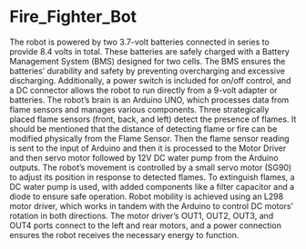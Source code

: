 # Fire_Fighter_Bot

The robot is powered by two 3.7-volt batteries connected in series to provide 8.4 volts
in total. These batteries are safely charged with a Battery Management System (BMS)
designed for two cells. The BMS ensures the batteries’ durability and safety by preventing
overcharging and excessive discharging. Additionally, a power switch is included for on/off
control, and a DC connector allows the robot to run directly from a 9-volt adapter or
batteries.
The robot’s brain is an Arduino UNO, which processes data from flame sensors and
manages various components. Three strategically placed flame sensors (front, back, and
left) detect the presence of flames. It should be mentioned that the distance of detecting
flame or fire can be modified physically from the Flame Sensor. Then the flame sensor
reading is sent to the input of Arduino and then it is processed to the Motor Driver and
then servo motor followed by 12V DC water pump from the Arduino outputs. The robot’s
movement is controlled by a small servo motor (SG90) to adjust its position in response
to detected flames.
To extinguish flames, a DC water pump is used, with added components like a filter
capacitor and a diode to ensure safe operation. Robot mobility is achieved using an L298
motor driver, which works in tandem with the Arduino to control DC motors’ rotation in
both directions. The motor driver’s OUT1, OUT2, OUT3, and OUT4 ports connect to
the left and rear motors, and a power connection ensures the robot receives the necessary
energy to function.
